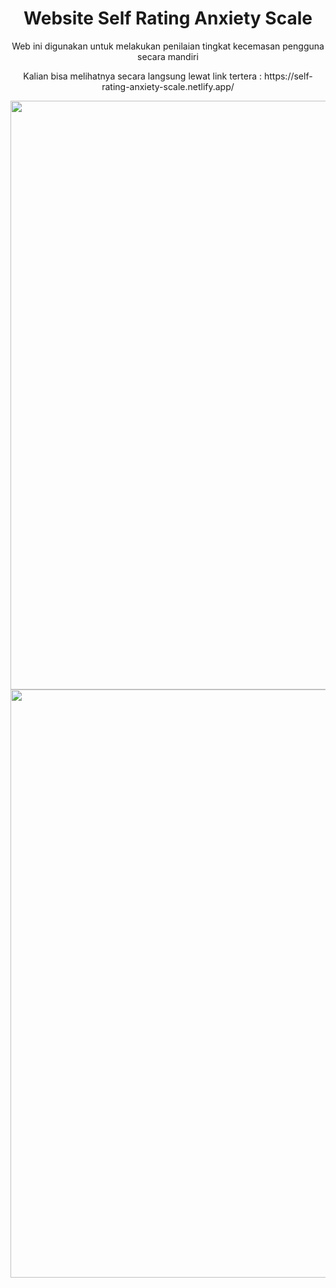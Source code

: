 
<div align="center">

<h1>Website Self Rating Anxiety Scale</h1>
<p>Web ini digunakan untuk melakukan penilaian tingkat kecemasan pengguna secara mandiri</p>
<p>Kalian bisa melihatnya secara langsung lewat link tertera : https://self-rating-anxiety-scale.netlify.app/</p>


<img width="1903" height="942" alt="image" src="https://github.com/user-attachments/assets/14e98b70-5ac7-4131-b91c-79d347a95b87" />
<img width="1905" height="941" alt="image" src="https://github.com/user-attachments/assets/f1056c17-e836-4743-b5b7-03d2908011ab" />


</div>

